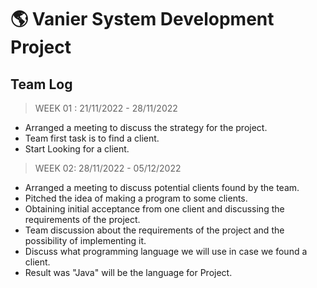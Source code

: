 # 🌎 Vanier System Development Project

## Team Log

> WEEK 01 :   21/11/2022 - 28/11/2022

- Arranged a meeting to discuss the strategy for the project.
- Team first task is to find a client.
- Start Looking for a client.

> WEEK 02: 28/11/2022 - 05/12/2022

- Arranged a meeting to discuss potential clients found by the team.
- Pitched the idea of making a program to some clients.
- Obtaining initial acceptance from one client and discussing the requirements of the project.
- Team discussion about the requirements of the project and the possibility of implementing it.
- Discuss what programming language we will use in case we found a client. 
- Result was "Java" will be the language for Project.



